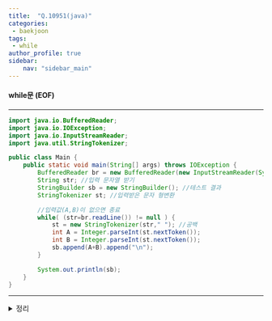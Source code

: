 ```yaml
---
title:  "Q.10951(java)"
categories:
 - baekjoon
tags:
 - while  
author_profile: true
sidebar:
    nav: "sidebar_main"  
---
```

#### while문 (EOF)

* * *
~~~java
import java.io.BufferedReader;
import java.io.IOException;
import java.io.InputStreamReader;
import java.util.StringTokenizer;

public class Main {
    public static void main(String[] args) throws IOException {
        BufferedReader br = new BufferedReader(new InputStreamReader(System.in)); 
        String str; //입력 문자열 받기
        StringBuilder sb = new StringBuilder(); //테스트 결과
        StringTokenizer st; //입력받은 문자 형변환

        //입력값(A,B)이 없으면 종료
        while( (str=br.readLine()) != null ) {
            st = new StringTokenizer(str," "); //공백
            int A = Integer.parseInt(st.nextToken());
            int B = Integer.parseInt(st.nextToken());
            sb.append(A+B).append("\n");
        }

        System.out.println(sb);
    }
}
~~~
*****

<details>
<summary>정리</summary>
- EOF(End Of File):  입력에서 더이상 데이터를 읽을 수 없음 <br>
</details>